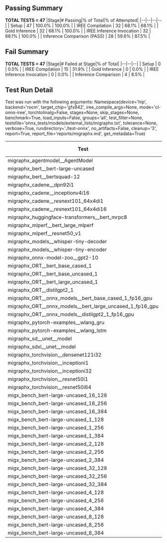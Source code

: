 ## Passing Summary

**TOTAL TESTS = 47**
|Stage|# Passing|% of Total|% of Attempted|
|--|--|--|--|
| Setup | 47 | 100.0% | 100.0% |
| IREE Compilation | 32 | 68.1% | 68.1% |
| Gold Inference | 32 | 68.1% | 100.0% |
| IREE Inference Invocation | 32 | 68.1% | 100.0% |
| Inference Comparison (PASS) | 28 | 59.6% | 87.5% |
## Fail Summary

**TOTAL TESTS = 47**
|Stage|# Failed at Stage|% of Total|
|--|--|--|
| Setup | 0 | 0.0% |
| IREE Compilation | 15 | 31.9% |
| Gold Inference | 0 | 0.0% |
| IREE Inference Invocation | 0 | 0.0% |
| Inference Comparison | 4 | 8.5% |
## Test Run Detail
Test was run with the following arguments:
Namespace(device='hip', backend='rocm', target_chip='gfx942', iree_compile_args=None, mode='cl-onnx-iree', torchtolinalg=False, stages=None, skip_stages=None, benchmark=True, load_inputs=False, groups='all', test_filter=None, testsfile='onnx_tests/models/external_lists/migraphx.txt', tolerance=None, verbose=True, rundirectory='./test-onnx', no_artifacts=False, cleanup='3', report=True, report_file='reports/migraphx.md', get_metadata=True)

| Test | Exit Status | Mean Benchmark Time (ms) | Notes |
|--|--|--|--|
| migraphx_agentmodel__AgentModel | compilation | None | |
| migraphx_bert__bert-large-uncased | PASS | 20.13446001247281 | |
| migraphx_bert__bertsquad-12 | compilation | None | |
| migraphx_cadene__dpn92i1 | compilation | None | |
| migraphx_cadene__inceptionv4i16 | PASS | 155.80245739159483 | |
| migraphx_cadene__resnext101_64x4di1 | compilation | None | |
| migraphx_cadene__resnext101_64x4di16 | PASS | 238.96477451651458 | |
| migraphx_huggingface-transformers__bert_mrpc8 | PASS | 7.769533619453347 | |
| migraphx_mlperf__bert_large_mlperf | Numerics | 65.91451035637874 | |
| migraphx_mlperf__resnet50_v1 | PASS | 6.525541459537905 | |
| migraphx_models__whisper-tiny-decoder | PASS | 34.15925815158213 | |
| migraphx_models__whisper-tiny-encoder | Numerics | 52.74067324204132 | |
| migraphx_onnx-model-zoo__gpt2-10 | compilation | None | |
| migraphx_ORT__bert_base_cased_1 | compilation | None | |
| migraphx_ORT__bert_base_uncased_1 | compilation | None | |
| migraphx_ORT__bert_large_uncased_1 | compilation | None | |
| migraphx_ORT__distilgpt2_1 | compilation | None | |
| migraphx_ORT__onnx_models__bert_base_cased_1_fp16_gpu | compilation | None | |
| migraphx_ORT__onnx_models__bert_large_uncased_1_fp16_gpu | compilation | None | |
| migraphx_ORT__onnx_models__distilgpt2_1_fp16_gpu | compilation | None | |
| migraphx_pytorch-examples__wlang_gru | PASS | 27.119953161439835 | |
| migraphx_pytorch-examples__wlang_lstm | PASS | 16.7281729114653 | |
| migraphx_sd__unet__model | import_model | None | |
| migraphx_sdxl__unet__model | import_model | None | |
| migraphx_torchvision__densenet121i32 | PASS | 50.76234518284244 | |
| migraphx_torchvision__inceptioni1 | PASS | 16.740257276758324 | |
| migraphx_torchvision__inceptioni32 | PASS | 138.20507293567061 | |
| migraphx_torchvision__resnet50i1 | compilation | None | |
| migraphx_torchvision__resnet50i64 | PASS | 183.11083920222396 | |
| migx_bench_bert-large-uncased_16_128 | PASS | 33.53971662738966 | |
| migx_bench_bert-large-uncased_16_256 | PASS | 58.008203218277124 | |
| migx_bench_bert-large-uncased_16_384 | Numerics | 73.87809722718816 | |
| migx_bench_bert-large-uncased_1_128 | PASS | 13.680136211679065 | |
| migx_bench_bert-large-uncased_1_256 | PASS | 13.772246237612917 | |
| migx_bench_bert-large-uncased_1_384 | PASS | 20.078285315650557 | |
| migx_bench_bert-large-uncased_2_128 | PASS | 13.411400038690404 | |
| migx_bench_bert-large-uncased_2_256 | PASS | 13.900452844488122 | |
| migx_bench_bert-large-uncased_2_384 | PASS | 21.903262049211964 | |
| migx_bench_bert-large-uncased_32_128 | PASS | 69.8102416548257 | |
| migx_bench_bert-large-uncased_32_256 | PASS | 104.89991216343782 | |
| migx_bench_bert-large-uncased_32_384 | Numerics | 146.3434339656184 | |
| migx_bench_bert-large-uncased_4_128 | PASS | 14.95002517278524 | |
| migx_bench_bert-large-uncased_4_256 | PASS | 17.464913103807095 | |
| migx_bench_bert-large-uncased_4_384 | PASS | 26.966390202944282 | |
| migx_bench_bert-large-uncased_8_128 | PASS | 20.31801438979095 | |
| migx_bench_bert-large-uncased_8_256 | PASS | 28.015196211636066 | |
| migx_bench_bert-large-uncased_8_384 | PASS | 41.48174383147967 | |
